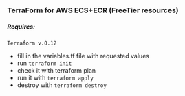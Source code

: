 ### TerraForm for AWS ECS+ECR (FreeTier resources)
##### Requires:
    Terraform v.0.12
* fill in the variables.tf file with requested values
* run ````terraform init````
* check it with terraform plan
* run it with ````terraform apply````
* destroy with ````terraform destroy````
